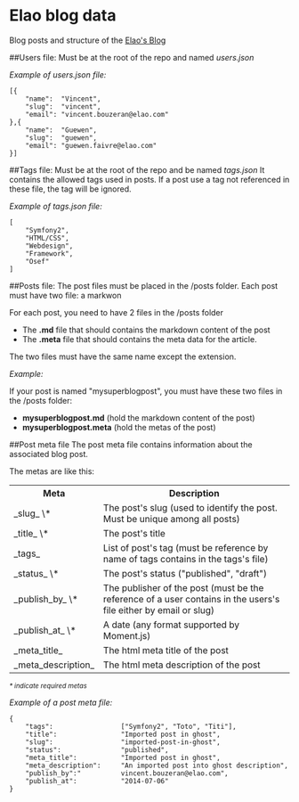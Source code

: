 Elao blog data
===========

Blog posts and structure of the  [Elao's Blog](http://www.elao.com/blog) 


##Users file:
Must be at the root of the repo and named _users.json_


_Example of users.json file:_

    [{
        "name":  "Vincent",
        "slug":  "vincent",
        "email": "vincent.bouzeran@elao.com"
    },{
        "name":  "Guewen",
        "slug":  "guewen",
        "email": "guewen.faivre@elao.com"
    }]


##Tags file:
Must be at the root of the repo and be named _tags.json_
It contains the allowed tags used in posts. If a post use a tag not referenced in these file, the tag will be ignored.

_Example of tags.json file:_

    [
        "Symfony2",
        "HTML/CSS",
        "Webdesign",
        "Framework",
        "Osef"
    ]



##Posts file:
The post files must be placed in the /posts folder. Each post must have two file: a markwon

For each post, you need to have 2 files in the /posts folder

 * The **.md** file that should contains the markdown content of the post
 * The **.meta** file that should contains the meta data for the article.

The two files must have the same name except the extension.

_Example:_

If your post is named "mysuperblogpost", you must have these two files in the /posts folder:

* **mysuperblogpost.md**     (hold the markdown content of the post)
* **mysuperblogpost.meta**   (hold the metas of the post)

##Post meta file
The post meta file contains information about the associated blog post.

The metas are like this:
<table>
	<tr><th>Meta</th><th>Description</th></tr>
	<tr><td>_slug_ \*</td><td>The post's slug (used to identify the post. Must be unique among all posts)</td></tr>
	<tr><td>_title_ \*</td><td>The post's title</td></tr>
	<tr><td>_tags_</td><td>List of post's tag (must be reference by name of tags contains in the tags's file)</td></tr>
	<tr><td>_status_ \*</td><td>The post's status ("published", "draft")</td></tr>
	<tr><td>_publish_by_ \*</td><td>The publisher of the post (must be the reference of a user contains in the users's file either by email or slug)</td></tr>
	<tr><td>_publish_at_ \*</td><td>A date (any format supported by Moment.js)</td></tr>	
	<tr><td>_meta_title_</td><td>The html meta title of the post</td></tr>
	<tr><td>_meta_description_</td><td>The html meta description of the post</td></tr>
</table>
<i><small>* indicate required metas</small></i>


_Example of a post meta file:_

    {
        "tags":	           		["Symfony2", "Toto", "Titi"],
        "title":				"Imported post in ghost",
        "slug":					"imported-post-in-ghost",
        "status":				"published",
        "meta_title":			"Imported post in ghost",
        "meta_description":		"An imported post into ghost description",
        "publish_by":"			vincent.bouzeran@elao.com",
        "publish_at":			"2014-07-06"
    }


